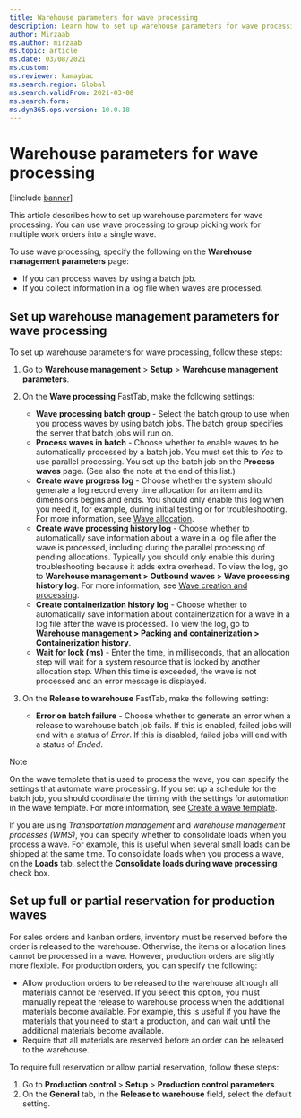 ```yaml
---
title: Warehouse parameters for wave processing
description: Learn how to set up warehouse parameters for wave processing. You can use wave processing to group picking work for multiple work orders into a single wave.
author: Mirzaab
ms.author: mirzaab
ms.topic: article
ms.date: 03/08/2021
ms.custom:
ms.reviewer: kamaybac
ms.search.region: Global
ms.search.validFrom: 2021-03-08
ms.search.form: 
ms.dyn365.ops.version: 10.0.18
---
```


# Warehouse parameters for wave processing

[!include [banner](../includes/banner.md)]

This article describes how to set up warehouse parameters for wave processing. You can use wave processing to group picking work for multiple work orders into a single wave.

To use wave processing, specify the following on the **Warehouse management parameters** page:

- If you can process waves by using a batch job.
- If you collect information in a log file when waves are processed.

## Set up warehouse management parameters for wave processing

To set up warehouse parameters for wave processing, follow these steps:

1. Go to **Warehouse management** \> **Setup** \> **Warehouse management parameters**.

1. On the **Wave processing** FastTab, make the following settings:

    - **Wave processing batch group** - Select the batch group to use when you process waves by using batch jobs. The batch group specifies the server that batch jobs will run on.
    - **Process waves in batch** - Choose whether to enable waves to be automatically processed by a batch job. You must set this to *Yes* to use parallel processing. You set up the batch job on the **Process waves** page. (See also the note at the end of this list.)
    - **Create wave progress log** - Choose whether the system should generate a log record every time allocation for an item and its dimensions begins and ends. You should only enable this log when you need it, for example, during initial testing or for troubleshooting. For more information, see [Wave allocation](wave-allocation-method.md).
    - **Create wave processing history log** - Choose whether to automatically save information about a wave in a log file after the wave is processed, including during the parallel processing of pending allocations. Typically you should only enable this during troubleshooting because it adds extra overhead. To view the log, go to **Warehouse management \> Outbound waves \> Wave processing history log**. For more information, see [Wave creation and processing](wave-processing.md).
    - **Create containerization history log** - Choose whether to automatically save information about containerization for a wave in a log file after the wave is processed. To view the log, go to **Warehouse management \> Packing and containerization \> Containerization history**.
    - **Wait for lock (ms)** - Enter the time, in milliseconds, that an allocation step will wait for a system resource that is locked by another allocation step. When this time is exceeded, the wave is not processed and an error message is displayed.

1. On the **Release to warehouse** FastTab, make the following setting:

    - **Error on batch failure** - Choose whether to generate an error when a release to warehouse batch job fails. If this is enabled, failed jobs will end with a status of *Error*. If this is disabled, failed jobs will end with a status of *Ended*.

> [!NOTE]
> On the wave template that is used to process the wave, you can specify the settings that automate wave processing. If you set up a schedule for the batch job, you should coordinate the timing with the settings for automation in the wave template. For more information, see [Create a wave template](wave-templates.md).
>
> If you are using *Transportation management* and *warehouse management processes (WMS)*, you can specify whether to consolidate loads when you process a wave. For example, this is useful when several small loads can be shipped at the same time. To consolidate loads when you process a wave, on the **Loads** tab, select the **Consolidate loads during wave processing** check box.</P>

## Set up full or partial reservation for production waves

For sales orders and kanban orders, inventory must be reserved before the order is released to the warehouse. Otherwise, the items or allocation lines cannot be processed in a wave. However, production orders are slightly more flexible. For production orders, you can specify the following:

- Allow production orders to be released to the warehouse although all materials cannot be reserved. If you select this option, you must manually repeat the release to warehouse process when the additional materials become available. For example, this is useful if you have the materials that you need to start a production, and can wait until the additional materials become available.
- Require that all materials are reserved before an order can be released to the warehouse.

To require full reservation or allow partial reservation, follow these steps:

1. Go to **Production control** \> **Setup** \> **Production control parameters**.
1. On the **General** tab, in the **Release to warehouse** field, select the default setting.

